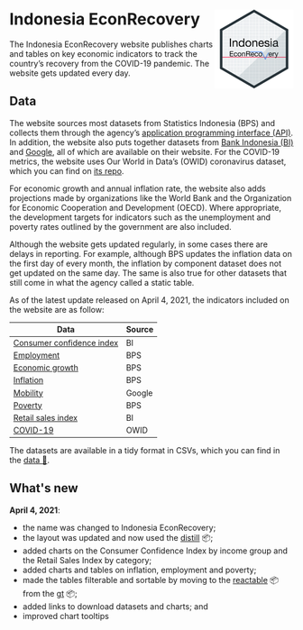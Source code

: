 # Indonesia EconRecovery <img src="images/ier_hexsticker.png" align="right" height="140"/>

The Indonesia EconRecovery website publishes charts and tables on key economic indicators to track the country’s recovery from the COVID-19 pandemic. The website gets updated every day.

## Data

The website sources most datasets from Statistics Indonesia (BPS) and collects them through the agency’s [application programming interface (API)](https://webapi.bps.go.id/). In addition, the website also puts together datasets from [Bank Indonesia (BI)](https://www.bi.go.id/id/publikasi/laporan/default.aspx) and [Google](https://www.google.com/covid19/mobility/), all of which are available on their website. For the COVID-19 metrics, the website uses Our World in Data’s (OWID) coronavirus dataset, which you can find on [its repo](https://github.com/owid/covid-19-data/tree/master/public/data).

For economic growth and annual inflation rate, the website also adds projections made by organizations like the World Bank and the Organization for Economic Cooperation and Development (OECD). Where appropriate, the development targets for indicators such as the unemployment and poverty rates outlined by the government are also included.

Although the website gets updated regularly, in some cases there are delays in reporting. For example, although BPS updates the inflation data on the first day of every month, the inflation by component dataset does not get updated on the same day. The same is also true for other datasets that still come in what the agency called a static table.

As of the latest update released on April 4, 2021, the indicators included on the website are as follow:

Data | Source  
------ | ----------  
[Consumer confidence index](https://dzulfiqarfr.github.io/indonesia-recovery-tracker/cci.html) | BI  
[Employment](https://dzulfiqarfr.github.io/indonesia-recovery-tracker/employment.html) | BPS  
[Economic growth](https://dzulfiqarfr.github.io/indonesia-recovery-tracker/gdp.html) | BPS  
[Inflation](https://dzulfiqarfr.github.io/indonesia-recovery-tracker/inflation.html) | BPS  
[Mobility](https://dzulfiqarfr.github.io/indonesia-recovery-tracker/mobility.html) | Google  
[Poverty](https://dzulfiqarfr.github.io/indonesia-recovery-tracker/poverty.html) | BPS  
[Retail sales index](https://dzulfiqarfr.github.io/indonesia-recovery-tracker/rsi.html) | BI  
[COVID-19](https://dzulfiqarfr.github.io/indonesia-recovery-tracker/index.html) | OWID  

The datasets are available in a tidy format in CSVs, which you can find in the [data 📁](/data).


## What's new

**April 4, 2021**:
- the name was changed to Indonesia EconRecovery;  
- the layout was updated and now used the [distill](https://rstudio.github.io/distill/) 📦;  
- added charts on the Consumer Confidence Index by income group and the Retail Sales Index by category;  
- added charts and tables on inflation, employment and poverty;  
- made the tables filterable and sortable by moving to the [reactable](https://glin.github.io/reactable/index.html) 📦 from the [gt](https://gt.rstudio.com/index.html) 📦;  
- added links to download datasets and charts; and  
- improved chart tooltips
